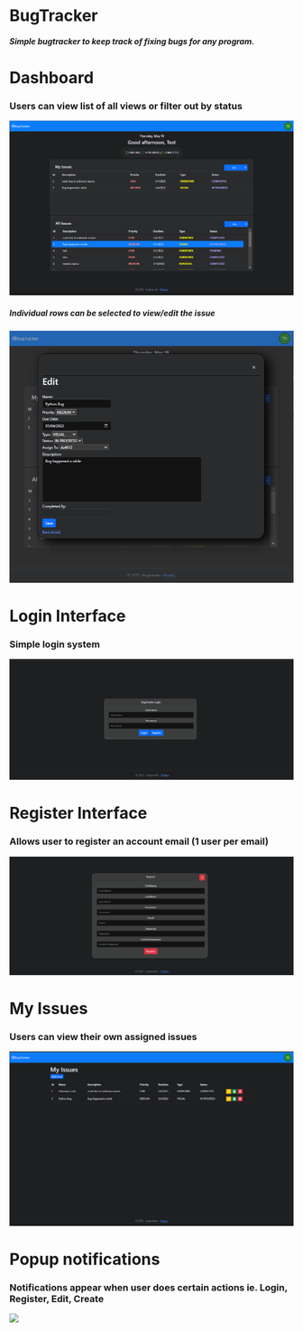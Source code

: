 # BugTracker

<h4><i>Simple bugtracker to keep track of fixing bugs for any program.</i></h4>

# Dashboard
<h3>Users can view list of all views or filter out by status</h3>
<img src=./Content/assets/main-interface.PNG>
<h5>Individual rows can be selected to view/edit the issue</h5>
<img src=./Content/assets/id-row-selection.PNG>

# Login Interface
<h3>Simple login system</h3>
<img src=./Content/assets/login.PNG>

# Register Interface
<h3>Allows user to register an account email (1 user per email)</h3>
<img src=./Content/assets/register.PNG>

# My Issues
<h3>Users can view their own assigned issues</h3>
<img src=./Content/assets/my-issues.PNG>

# Popup notifications
<h3>Notifications appear when user does certain actions ie. Login, Register, Edit, Create</h3>
<img src=./Content/assets/notifications.PNG>